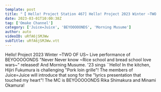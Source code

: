 ```yaml
---
template: post
title: "【 Hello! Project Station 467] Hello! Project 2023 Winter ~TWO OF US~ BEYOOOOONDS & Morning Musume. '23 Kitchen & Heartfelt Lyrics MC: Rika Shimakura & Minami Okamura"
date: 2023-03-01T10:00:38Z
tag: ['Omake Channel']
category: ['Juice=Juice', 'BEYOOOOONDS', 'Morning Musume']
author: auto 
videoID: uRfA6jSMJWw
subTitle: uRfA6jSMJWw.vtt
---
```

Hello! Project 2023 Winter ~TWO OF US~ Live performance of BEYOOOOONDS "Never Never know ~Rice school and bread school love wars~" released! And Morning Musume. '23 sings ``Hello! In the kitchen, Hijiri Fukumura is challenging "Pork loin grille"! The members of Juice=Juice will introduce that song for the "lyrics presentation that touched my heart"! The MC is BEYOOOOONDS Rika Shimakura and Minami Okamura!
